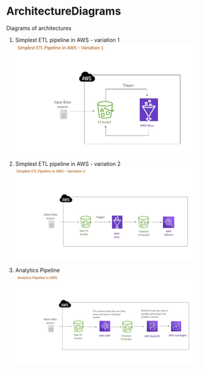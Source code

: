 # ArchitectureDiagrams
 Diagrams of architectures

1. Simplest ETL pipeline in AWS - variation 1
 ![Alt text](AWS_ETLPipeline_variation1.jpeg)

2. Simplest ETL pipeline in AWS - variation 2
   ![Alt text](AWS_ETLPipeline_variation2.jpeg)

3. Analytics Pipeline
   ![Alt text](AnalyticsPipeline.jpeg)

